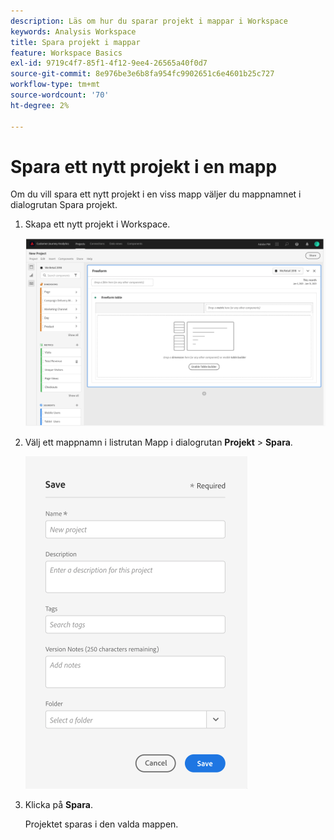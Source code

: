 ```yaml
---
description: Läs om hur du sparar projekt i mappar i Workspace
keywords: Analysis Workspace
title: Spara projekt i mappar
feature: Workspace Basics
exl-id: 9719c4f7-85f1-4f12-9ee4-26565a40f0d7
source-git-commit: 8e976be3e6b8fa954fc9902651c6e4601b25c727
workflow-type: tm+mt
source-wordcount: '70'
ht-degree: 2%

---
```


# Spara ett nytt projekt i en mapp

Om du vill spara ett nytt projekt i en viss mapp väljer du mappnamnet i dialogrutan Spara projekt.

1. Skapa ett nytt projekt i Workspace.

   ![](/help/analyze/analysis-workspace/build-workspace-project/assets/save-to-folder1.png)

1. Välj ett mappnamn i listrutan Mapp i dialogrutan **Projekt** > **Spara**.

   ![](/help/analyze/analysis-workspace/build-workspace-project/assets/save-to-folder2.png)

1. Klicka på **Spara**.

   Projektet sparas i den valda mappen.
